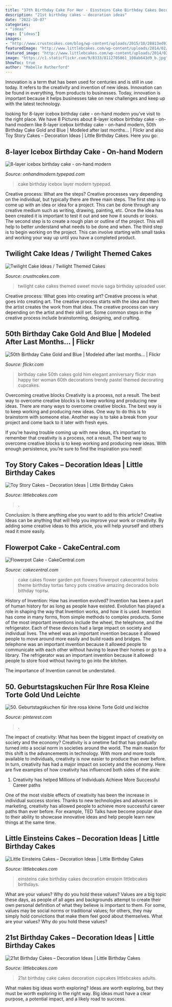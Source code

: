 ```yaml
---
title: "37th Birthday Cake For Her - Einsteins Cake Birthday Cakes Decoration Einstein Littlebcakes Birthdays"
description: "21st birthday cakes – decoration ideas"
date: "2022-10-07"
categories:
- "ideas"
tags: ["ideas"]
images:
- "http://www.crustncakes.com/blog/wp-content/uploads/2015/10/28813ed937463f0f5addd8d475c81594-686x1024.jpg"
featuredImage: "http://www.littlebcakes.com/wp-content/uploads/2014/02/21st-Birthday-Cake-Images.jpg"
featured_image: "http://www.littlebcakes.com/wp-content/uploads/2014/02/21st-Birthday-Cake-Images.jpg"
image: "https://c1.staticflickr.com/9/8333/8112705861_108ab643d9_b.jpg"
ShowToc: true
author: "Mabelle Rutherford"
---
```



Innovation is a term that has been used for centuries and is still in use today. It refers to the creativity and invention of new ideas. Innovation can be found in everything, from products to businesses. Today, innovation is important because it helps businesses take on new challenges and keep up with the latest technology.

	

		
looking for 8-layer icebox birthday cake - on-hand modern you've visit to the right place. We have 8 Pictures about 8-layer icebox birthday cake - on-hand modern like 8-layer icebox birthday cake - on-hand modern, 50th Birthday Cake Gold and Blue | Modeled after last months… | Flickr and also Toy Story Cakes – Decoration Ideas | Little Birthday Cakes. Here you go:
		
    
## 8-layer Icebox Birthday Cake - On-hand Modern

<img loading=lazy src="https://onhandmodern.typepad.com/.a/6a00e5523ce5128833013487ddd8f1970c-600wi" onerror="this.onerror=null;this.src='https://tse2.mm.bing.net/th?id=OIP.v0bIzYZPT99Kx-sW0su28gDHEs&amp;pid=15.1';" alt="8-layer icebox birthday cake - on-hand modern">

_Source: onhandmodern.typepad.com_

>cake birthday icebox layer modern typepad. 

	

Creative process: What are the steps?
Creative processes vary depending on the individual, but typically there are three main steps. The first step is to come up with an idea or idea for a project. This can be done through any creative medium such as writing, drawing, painting, etc. Once the idea has been created it is important to test it out and see how it sounds or looks. The second step is to create a rough plan or outline of the project. This will help to better understand what needs to be done and when. The third step is to begin working on the project. This can involve starting with small tasks and working your way up until you have a completed product.

    
## Twilight Cake Ideas / Twilight Themed Cakes

<img loading=lazy src="http://www.crustncakes.com/blog/wp-content/uploads/2015/10/28813ed937463f0f5addd8d475c81594-686x1024.jpg" onerror="this.onerror=null;this.src='https://tse1.mm.bing.net/th?id=OIP.bDgU-Q0_-DP_iTaHVW9E0AHaLD&amp;pid=15.1';" alt="Twilight Cake Ideas / Twilight Themed Cakes">

_Source: crustncakes.com_

>twilight cake cakes themed sweet movie saga birthday uploaded user. 

	

Creative process: What goes into creating art?
Creative process is what goes into creating art. The creative process starts with the idea and then the artist creates the work from that idea. The creative process can vary depending on the artist and their skill set. Some common steps in the creative process include brainstorming, designing, and crafting.

    
## 50th Birthday Cake Gold And Blue | Modeled After Last Months… | Flickr

<img loading=lazy src="https://c1.staticflickr.com/9/8333/8112705861_108ab643d9_b.jpg" onerror="this.onerror=null;this.src='https://tse2.mm.bing.net/th?id=OIP.vYmqTeQfF3U9fK9tylkpOwHaK_&amp;pid=15.1';" alt="50th Birthday Cake Gold and Blue | Modeled after last months… | Flickr">

_Source: flickr.com_

>birthday cake 50th cakes gold him elegant anniversary flickr man happy tier woman 60th decorations trendy pastel themed decorating cupcakes. 

	

Overcoming creative blocks
Creativity is a process, not a result. The best way to overcome creative blocks is to keep working and producing new ideas.
There are many ways to overcome creative blocks. The best way is to keep working and producing new ideas. One way to do this is to brainstorm with someone else. Another way is to take a break from your project and come back to it later with fresh eyes.

If you’re having trouble coming up with new ideas, it’s important to remember that creativity is a process, not a result. The best way to overcome creative blocks is to keep working and producing new ideas. With enough persistence, you’re sure to find the inspiration you need!

    
## Toy Story Cakes – Decoration Ideas | Little Birthday Cakes

<img loading=lazy src="https://www.littlebcakes.com/wp-content/uploads/2014/02/Toy-Story-Cake-Decorations.jpg" onerror="this.onerror=null;this.src='https://tse2.mm.bing.net/th?id=OIP.gTYrNwFvE9FBo0bUhQXnZwHaJ4&amp;pid=15.1';" alt="Toy Story Cakes – Decoration Ideas | Little Birthday Cakes">

_Source: littlebcakes.com_

>. 

	

Conclusion: Is there anything else you want to add to this article?
Creative Ideas can be anything that will help you improve your work or creativity. By adding some creative ideas to this article, you will help yourself and others read it more easily.

    
## Flowerpot Cake - CakeCentral.com

<img loading=lazy src="https://cdn001.cakecentral.com/gallery/2015/03/900_6572607Qr2_flowerpot-cake.jpg" onerror="this.onerror=null;this.src='https://tse1.mm.bing.net/th?id=OIP.QqzG5LymrYip4d4r2_H_BwHaLD&amp;pid=15.1';" alt="Flowerpot Cake - CakeCentral.com">

_Source: cakecentral.com_

>cake cakes flower garden pot flowers flowerpot cakecentral bolos theme birthday tortas fancy pots creative amazing decorados bolo bithday торты. 

	

History of Invention: How has invention evolved?
Invention has been a part of human history for as long as people have existed. Evolution has played a role in shaping the way that Invention works, and how it is used. Invention has come in many forms, from simple methods to complex products. 
Some of the most important inventions include the wheel, the telephone, and the refrigerator. Each of these devices had a large impact on society and individual lives. The wheel was an important invention because it allowed people to move around more easily and build roads and bridges. The telephone was an important invention because it allowed people to communicate with each other without having to leave their homes or go to a library. The refrigerator was an important invention because it allowed people to store food without having to go into the kitchen. 

The importance of Invention cannot be understated.

    
## 50. Geburtstagskuchen Für Ihre Rosa Kleine Torte Gold Und Leichte

<img loading=lazy src="https://i.pinimg.com/736x/a9/91/c2/a991c21a04bf0f0e46445bf250f6bbed.jpg" onerror="this.onerror=null;this.src='https://tse3.mm.bing.net/th?id=OIP.6MD9DujeEOc5ge4C8KBgnAHaKU&amp;pid=15.1';" alt="50. Geburtstagskuchen für ihre rosa kleine Torte Gold und leichte">

_Source: pinterest.com_

>. 

	

The impact of creativity: What has been the biggest impact of creativity on society and the economy?
Creativity is a onetime fad that has gradually turned into a social norm in societies around the world. The main reason for this shift is the advancements in technology. With more and more tools available to individuals, creativity is now easier to produce than ever before. In turn, creativity has had a major impact on society and the economy. Here are five examples of how creativity has influenced both sides of the aisle:
1) Creativity has helped Millions of Individuals Achieve More Successful Career paths

One of the most visible effects of creativity has been the increase in individual success stories. Thanks to new technologies and advances in marketing, creativity has allowed people to achieve more successful career paths than ever before. For example, TED Talks have become popular due to their ability to showcase innovative ideas and help people learn new things at the same time.

    
## Little Einsteins Cakes – Decoration Ideas | Little Birthday Cakes

<img loading=lazy src="https://www.littlebcakes.com/wp-content/uploads/2014/01/Little-Einsteins-Birthdays-Cake.jpg" onerror="this.onerror=null;this.src='https://tse3.mm.bing.net/th?id=OIP.CWzyreoPyNOhj0mcI40qtwHaJ4&amp;pid=15.1';" alt="Little Einsteins Cakes – Decoration Ideas | Little Birthday Cakes">

_Source: littlebcakes.com_

>einsteins cake birthday cakes decoration einstein littlebcakes birthdays. 

	

What are your values? Why do you hold these values?
Values are a big topic these days, as people of all ages and backgrounds attempt to create their own personal definition of what they believe is important to them. For some, values may be social norms or traditional values; for others, they may simply hold convictions that make them feel good about themselves. What are your values? Why do you hold these values?

    
## 21st Birthday Cakes – Decoration Ideas | Little Birthday Cakes

<img loading=lazy src="http://www.littlebcakes.com/wp-content/uploads/2014/02/21st-Birthday-Cake-Images.jpg" onerror="this.onerror=null;this.src='https://tse4.mm.bing.net/th?id=OIP.-AMWZX2gyPz_UG0hgZ_LWwHaJ4&amp;pid=15.1';" alt="21st Birthday Cakes – Decoration Ideas | Little Birthday Cakes">

_Source: littlebcakes.com_

>21st birthday cake cakes decoration cupcakes littlebcakes adults. 

	

What makes big ideas worth exploring?
Ideas are worth exploring, but they must be worth exploring in the right way. Big ideas must have a clear purpose, a potential impact, and a likely road to success.

